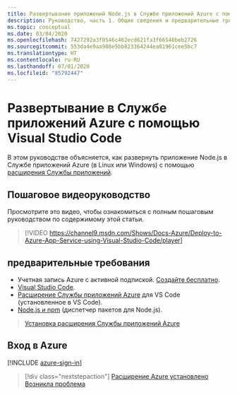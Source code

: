 ```yaml
---
title: Развертывание приложений Node.js в Службе приложений Azure с помощью Visual Studio Code
description: Руководство, часть 1. Общие сведения и предварительные требования.
ms.topic: conceptual
ms.date: 03/04/2020
ms.openlocfilehash: 7427292a3f0546c462ecd621fa3f66546beb2726
ms.sourcegitcommit: 553da4e9aa988e5bb823364244ea81961cee5bc7
ms.translationtype: HT
ms.contentlocale: ru-RU
ms.lasthandoff: 07/01/2020
ms.locfileid: "85792447"
---
```

# <a name="deploy-to-azure-app-service-using-visual-studio-code"></a>Развертывание в Службе приложений Azure с помощью Visual Studio Code

В этом руководстве объясняется, как развернуть приложение Node.js в Службе приложений Azure (в Linux или Windows) с помощью [расширения Службы приложений](https://marketplace.visualstudio.com/items?itemName=ms-azuretools.vscode-azureappservice).

## <a name="walkthrough-video"></a>Пошаговое видеоруководство

Просмотрите это видео, чтобы ознакомиться с полным пошаговым руководством по содержимому этой статьи.

> [!VIDEO https://channel9.msdn.com/Shows/Docs-Azure/Deploy-to-Azure-App-Service-using-Visual-Studio-Code/player]

## <a name="prerequisites"></a>предварительные требования

- Учетная запись Azure с активной подпиской. [Создайте бесплатно](https://azure.microsoft.com/free/?utm_source=campaign&utm_campaign=vscode-tutorial-appservice-extension&mktingSource=vscode-tutorial-appservice-extension).
- [Visual Studio Code](https://code.visualstudio.com/).
- [Расширение Службы приложений Azure](https://marketplace.visualstudio.com/items?itemName=ms-azuretools.vscode-azureappservice) для VS Code (установленное в VS Code).
- [Node.js и npm](https://nodejs.org/en/download) (диспетчер пакетов для Node.js).

> <a class="tutorial-install-extension-btn" href="https://marketplace.visualstudio.com/items?itemName=ms-azuretools.vscode-azureappservice">Установка расширения Службы приложений Azure</a>

## <a name="sign-in-to-azure"></a>Вход в Azure

[!INCLUDE [azure-sign-in](includes/azure-sign-in.md)]

> [!div class="nextstepaction"]
> [Расширение Azure установлено](tutorial-vscode-azure-app-service-node-02.md) [Возникла проблема](https://www.research.net/r/PWZWZ52?tutorial=node-deployment-azureappservice&step=getting-started)
